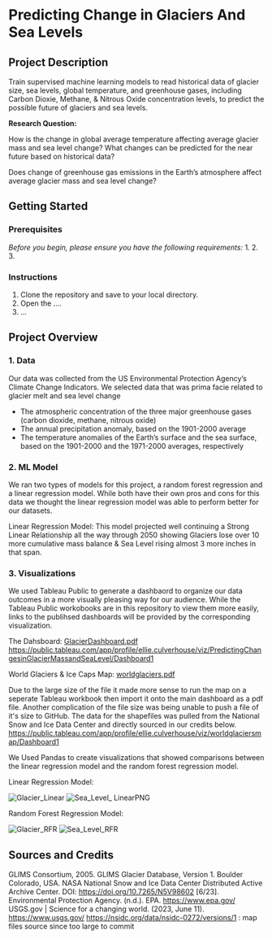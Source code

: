 # Predicting Change in Glaciers And Sea Levels

## Project Description

Train supervised machine learning models to read historical data of glacier size, sea levels, global temperature, and greenhouse gases, including Carbon Dioxie, Methane, & Nitrous Oxide concentration levels, to predict the possible future of glaciers and sea levels.

**Research Question:**

How is the change in global average temperature affecting average glacier mass and sea level change? What changes can be predicted for the near future based on historical data?

Does change of greenhouse gas emissions in the Earth’s atmosphere affect average glacier mass and sea level change? 


## Getting Started
### Prerequisites

*Before you begin, please ensure you have the following requirements:*
1.
2.
3.

### Instructions
1. Clone the repository and save to your local directory.
2. Open the ....
3. ...

## Project Overview

### 1. Data
Our data was collected from the US Environmental Protection Agency’s Climate Change Indicators.
We selected data that was prima facie related to glacier melt and sea level change
- The atmospheric concentration of the three major greenhouse gases (carbon dioxide, methane, nitrous oxide)
- The annual precipitation anomaly, based on the 1901-2000 average
- The temperature anomalies of the Earth’s surface and the sea surface, based on the 1901-2000 and the 1971-2000 averages, respectively

### 2. ML Model
We ran two types of models for this project, a random forest regression and a linear regression model. While both have their own pros and cons for this data we thought the linear regression model was able to perform better for our datasets.

Linear Regression Model:
This model projected well continuing a Strong Linear Relationship all the way through 2050 showing Glaciers lose over 10 more cumulative mass balance & Sea Level rising almost 3 more inches in that span.

### 3. Visualizations
We used Tableau Public to generate a dashbaord to organize our data outcomes in a more visually pleasing way for our audience. While the Tableau Public workobooks are in this repository to view them more easily, links to the publihsed dashboards will be provided by the corresponding visualization.

The Dahsboard:
[GlacierDashboard.pdf](https://github.com/Ekenc/Project4/files/11715919/GlacierDashboard.pdf)
https://public.tableau.com/app/profile/ellie.culverhouse/viz/PredictingChangesinGlacierMassandSeaLevel/Dashboard1

World Glaciers & Ice Caps Map:
[worldglaciers.pdf](https://github.com/Ekenc/Project4/files/11715906/worldglaciers.pdf)

Due to the large size of the file it made more sense to run the map on a seperate Tableau workbook then import it onto the main dashboard as a pdf file. Another complication of the file size was being unable to push a file of it's size to GitHub. The data for the shapefiles was pulled from the National Snow and Ice Data Center and directly sourced in our credits below.
https://public.tableau.com/app/profile/ellie.culverhouse/viz/worldglaciersmap/Dashboard1

We Used Pandas to create visualizations that showed comparisons between the linear regression model and the random forest regression model.

Linear Regression Model:

![Glacier_Linear](https://github.com/Ekenc/Project4/assets/119901186/ebbca2c5-2a24-4be8-a0b8-135df75768ad)
![Sea_Level_ LinearPNG](https://github.com/Ekenc/Project4/assets/119901186/81170b32-eb7f-4274-bbd3-f89e070f5193)

Random Forest Regression Model:

![Glacier_RFR](https://github.com/Ekenc/Project4/assets/119901186/0c591e92-4f48-45c8-8f75-4dc2114d0bc8)
![Sea_Level_RFR](https://github.com/Ekenc/Project4/assets/119901186/504bcc74-4597-4c79-a0a9-e0e675759df9)

## Sources and Credits
GLIMS Consortium, 2005. GLIMS Glacier Database, Version 1. Boulder Colorado, USA.  NASA National Snow and Ice Data Center Distributed Active Archive Center.  DOI: https://doi.org/10.7265/N5V98602  [6/23].
Environmental Protection Agency. (n.d.). EPA. https://www.epa.gov/ 
USGS.gov | Science for a changing world. (2023, June 11). https://www.usgs.gov/
https://nsidc.org/data/nsidc-0272/versions/1 : map files source since too large to commit
